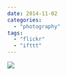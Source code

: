 ```yaml
---
date: 2014-11-02
categories: 
  - "photography"
tags: 
  - "flickr"
  - "ifttt"
---
```


![](https://farm4.staticflickr.com/3943/15067802473_80c29eb928_b.jpg)
